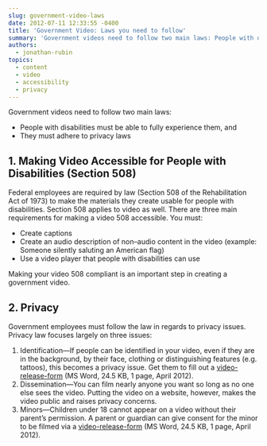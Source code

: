 ```yaml
---
slug: government-video-laws
date: 2012-07-11 12:33:55 -0400
title: 'Government Video: Laws you need to follow'
summary: 'Government videos need to follow two main laws: People with disabilities must be able to fully experience them, and  They must adhere to privacy laws 1. Making Video Accessible for People with Disabilities (Section 508) Federal employees are required by law (Section 508 of the Rehabilitation Act of 1973) to make the materials they create'
authors:
  - jonathan-rubin
topics:
  - content
  - video
  - accessibility
  - privacy
---
```


Government videos need to follow two main laws:

  * People with disabilities must be able to fully experience them, and
  *  They must adhere to privacy laws

## 1. Making Video Accessible for People with Disabilities (Section 508)

Federal employees are required by law (Section 508 of the Rehabilitation Act of 1973) to make the materials they create usable for people with disabilities. Section 508 applies to video as well. There are three main requirements for making a video 508 accessible. You must:

  * Create captions
  * Create an audio description of non–audio content in the video (example: Someone silently saluting an American flag)
  * Use a video player that people with disabilities can use

Making your video 508 compliant is an important step in creating a government video.

## 2. Privacy

Government employees must follow the law in regards to privacy issues. Privacy law focuses largely on three issues:

  1. Identification—If people can be identified in your video, even if they are in the background, by their face, clothing or distinguishing features (e.g. tattoos), this becomes a privacy issue. Get them to fill out a [video-release-form](https://s3.amazonaws.com/digitalgov/_legacy-img/2013/12/video-release-form.doc) (MS Word, 24.5 KB, 1 page, April 2012).
  2. Dissemination—You can film nearly anyone you want so long as no one else sees the video. Putting the video on a website, however, makes the video public and raises privacy concerns.
  3. Minors—Children under 18 cannot appear on a video without their parent’s permission. A parent or guardian can give consent for the minor to be filmed via a [video-release-form](https://s3.amazonaws.com/digitalgov/_legacy-img/2013/12/video-release-form.doc) (MS Word, 24.5 KB, 1 page, April 2012).

##